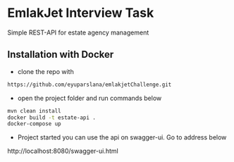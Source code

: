 # EmlakJet Interview Task

Simple REST-API for estate agency management 

## Installation with Docker

- clone the repo with

```bash
https://github.com/eyuparslana/emlakjetChallenge.git
```

- open the project folder and run commands below

```bash
mvn clean install
docker build -t estate-api .
docker-compose up
```

- Project started you can use the api on swagger-ui. Go to address below

http://localhost:8080/swagger-ui.html




